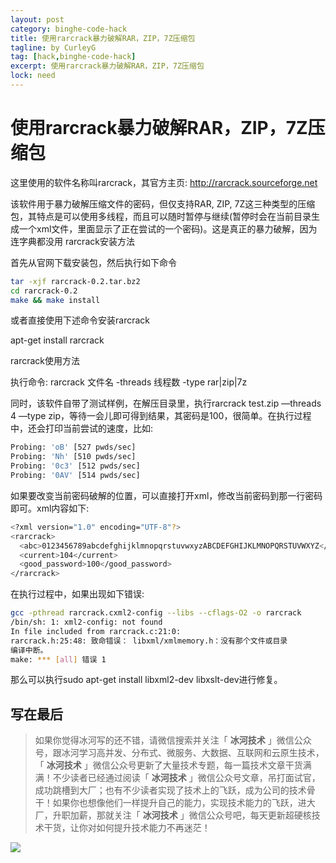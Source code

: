 ```yaml
---
layout: post
category: binghe-code-hack
title: 使用rarcrack暴力破解RAR，ZIP，7Z压缩包
tagline: by CurleyG
tag: [hack,binghe-code-hack]
excerpt: 使用rarcrack暴力破解RAR，ZIP，7Z压缩包
lock: need
---
```


# 使用rarcrack暴力破解RAR，ZIP，7Z压缩包

这里使用的软件名称叫rarcrack，其官方主页: http://rarcrack.sourceforge.net

该软件用于暴力破解压缩文件的密码，但仅支持RAR, ZIP, 7Z这三种类型的压缩包，其特点是可以使用多线程，而且可以随时暂停与继续(暂停时会在当前目录生成一个xml文件，里面显示了正在尝试的一个密码)。这是真正的暴力破解，因为连字典都没用
rarcrack安装方法

首先从官网下载安装包，然后执行如下命令

```bash
tar -xjf rarcrack-0.2.tar.bz2
cd rarcrack-0.2
make && make install
```

或者直接使用下述命令安装rarcrack

apt-get install rarcrack

rarcrack使用方法

执行命令: rarcrack 文件名 -threads 线程数 -type rar|zip|7z

同时，该软件自带了测试样例，在解压目录里，执行rarcrack test.zip —threads 4 —type zip，等待一会儿即可得到结果，其密码是100，很简单。在执行过程中，还会打印当前尝试的速度，比如:

```bash
Probing: 'oB' [527 pwds/sec]
Probing: 'Nh' [510 pwds/sec]
Probing: '0c3' [512 pwds/sec]
Probing: '0AV' [514 pwds/sec]
```

如果要改变当前密码破解的位置，可以直接打开xml，修改当前密码到那一行密码即可。xml内容如下:

```bash
<?xml version="1.0" encoding="UTF-8"?>
<rarcrack>
  <abc>0123456789abcdefghijklmnopqrstuvwxyzABCDEFGHIJKLMNOPQRSTUVWXYZ</abc>
  <current>104</current>
  <good_password>100</good_password>
</rarcrack>
```

在执行过程中，如果出现如下错误:

```bash
gcc -pthread rarcrack.cxml2-config --libs --cflags-O2 -o rarcrack  
/bin/sh: 1: xml2-config: not found  
In file included from rarcrack.c:21:0:  
rarcrack.h:25:48: 致命错误： libxml/xmlmemory.h：没有那个文件或目录  
编译中断。  
make: *** [all] 错误 1
```

那么可以执行sudo apt-get install libxml2-dev libxslt-dev进行修复。

## 写在最后

> 如果你觉得冰河写的还不错，请微信搜索并关注「 **冰河技术** 」微信公众号，跟冰河学习高并发、分布式、微服务、大数据、互联网和云原生技术，「 **冰河技术** 」微信公众号更新了大量技术专题，每一篇技术文章干货满满！不少读者已经通过阅读「 **冰河技术** 」微信公众号文章，吊打面试官，成功跳槽到大厂；也有不少读者实现了技术上的飞跃，成为公司的技术骨干！如果你也想像他们一样提升自己的能力，实现技术能力的飞跃，进大厂，升职加薪，那就关注「 **冰河技术** 」微信公众号吧，每天更新超硬核技术干货，让你对如何提升技术能力不再迷茫！


![](https://img-blog.csdnimg.cn/20200906013715889.png)
